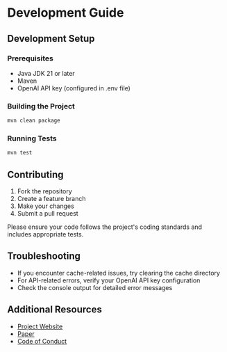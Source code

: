 # Development Guide

## Development Setup

### Prerequisites

- Java JDK 21 or later
- Maven
- OpenAI API key (configured in .env file)

### Building the Project

```bash
mvn clean package
```

### Running Tests

```bash
mvn test
```

## Contributing

1. Fork the repository
2. Create a feature branch
3. Make your changes
4. Submit a pull request

Please ensure your code follows the project's coding standards and includes appropriate tests.

## Troubleshooting

- If you encounter cache-related issues, try clearing the cache directory
- For API-related errors, verify your OpenAI API key configuration
- Check the console output for detailed error messages

## Additional Resources

- [Project Website](https://ardoco.de/)
- [Paper](https://ardoco.de/c/icse25)
- [Code of Conduct](CODE_OF_CONDUCT.md)

